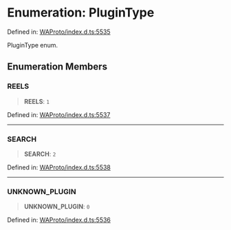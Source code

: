 # Enumeration: PluginType

Defined in: [WAProto/index.d.ts:5535](https://github.com/Fokusdotid/bail/blob/8b525f9ebcc20cb9acd0f880b6ad58976e38b117/WAProto/index.d.ts#L5535)

PluginType enum.

## Enumeration Members

### REELS

> **REELS**: `1`

Defined in: [WAProto/index.d.ts:5537](https://github.com/Fokusdotid/bail/blob/8b525f9ebcc20cb9acd0f880b6ad58976e38b117/WAProto/index.d.ts#L5537)

***

### SEARCH

> **SEARCH**: `2`

Defined in: [WAProto/index.d.ts:5538](https://github.com/Fokusdotid/bail/blob/8b525f9ebcc20cb9acd0f880b6ad58976e38b117/WAProto/index.d.ts#L5538)

***

### UNKNOWN\_PLUGIN

> **UNKNOWN\_PLUGIN**: `0`

Defined in: [WAProto/index.d.ts:5536](https://github.com/Fokusdotid/bail/blob/8b525f9ebcc20cb9acd0f880b6ad58976e38b117/WAProto/index.d.ts#L5536)
